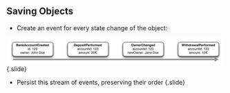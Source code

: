 ## Saving Objects

- Create an event for every state change of the object:

![Eventstream](static/img/eventstream.png)
{.slide}

- Persist this stream of events, preserving their order
{.slide}

